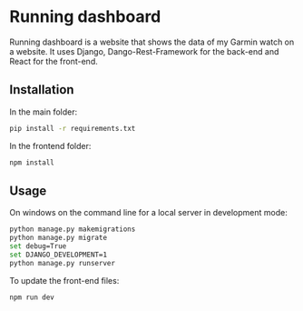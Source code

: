 # Running dashboard

Running dashboard is a website that shows the data of my Garmin watch on a website. It uses Django, Dango-Rest-Framework for the back-end and React for the front-end. 

## Installation

In the main folder:
```bash
pip install -r requirements.txt
```

In  the frontend folder:
```bash
npm install
```

## Usage 
On windows on the command line for a local server in development mode:
```bash
python manage.py makemigrations 
python manage.py migrate 
set debug=True 
set DJANGO_DEVELOPMENT=1 
python manage.py runserver 
```

To update the front-end files:
```bash
npm run dev
```
